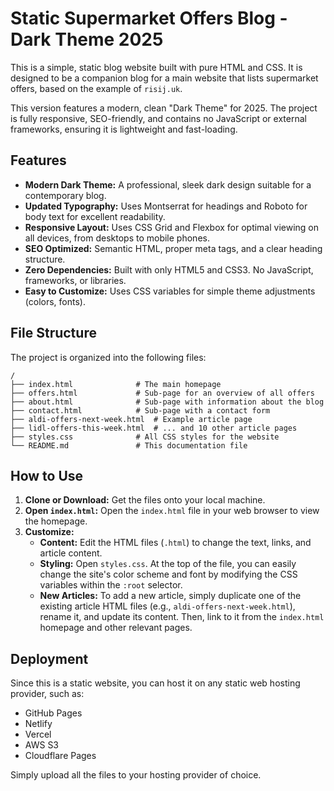# Static Supermarket Offers Blog - Dark Theme 2025

This is a simple, static blog website built with pure HTML and CSS. It is designed to be a companion blog for a main website that lists supermarket offers, based on the example of `risij.uk`.

This version features a modern, clean "Dark Theme" for 2025. The project is fully responsive, SEO-friendly, and contains no JavaScript or external frameworks, ensuring it is lightweight and fast-loading.

## Features

- **Modern Dark Theme:** A professional, sleek dark design suitable for a contemporary blog.
- **Updated Typography:** Uses Montserrat for headings and Roboto for body text for excellent readability.
- **Responsive Layout:** Uses CSS Grid and Flexbox for optimal viewing on all devices, from desktops to mobile phones.
- **SEO Optimized:** Semantic HTML, proper meta tags, and a clear heading structure.
- **Zero Dependencies:** Built with only HTML5 and CSS3. No JavaScript, frameworks, or libraries.
- **Easy to Customize:** Uses CSS variables for simple theme adjustments (colors, fonts).

## File Structure

The project is organized into the following files:

```
/
├── index.html              # The main homepage
├── offers.html             # Sub-page for an overview of all offers
├── about.html              # Sub-page with information about the blog
├── contact.html            # Sub-page with a contact form
├── aldi-offers-next-week.html  # Example article page
├── lidl-offers-this-week.html  # ... and 10 other article pages
├── styles.css              # All CSS styles for the website
└── README.md               # This documentation file
```

## How to Use

1.  **Clone or Download:** Get the files onto your local machine.
2.  **Open `index.html`:** Open the `index.html` file in your web browser to view the homepage.
3.  **Customize:**
    *   **Content:** Edit the HTML files (`.html`) to change the text, links, and article content.
    *   **Styling:** Open `styles.css`. At the top of the file, you can easily change the site's color scheme and font by modifying the CSS variables within the `:root` selector.
    *   **New Articles:** To add a new article, simply duplicate one of the existing article HTML files (e.g., `aldi-offers-next-week.html`), rename it, and update its content. Then, link to it from the `index.html` homepage and other relevant pages.

## Deployment

Since this is a static website, you can host it on any static web hosting provider, such as:

- GitHub Pages
- Netlify
- Vercel
- AWS S3
- Cloudflare Pages

Simply upload all the files to your hosting provider of choice.
